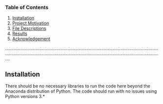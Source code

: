 ### Table of Contents
1. [Installation](#Installation)
2. [Project Motivation](#motivation)
3. [File Descriptions](#descriptions)
4. [Results](#results)
5. [Acknowledgement](#acknowledgement)

............................................................................................................................................................................................................................................................
<a name="installation"/>
## Installation
There should be no necessary libraries to run the code here beyond the Anaconda distribution of Python. The code should run with no issues using Python versions 3.*
